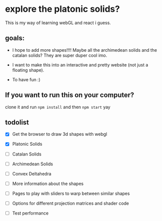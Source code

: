 # explore the platonic solids?

This is my way of learning webGL and react i guess.

## goals:

- I hope to add more shapes!!!!
Maybe all the archimedean solids and the catalan solids? They are super duper cool imo.

- I want to make this into an interactive and pretty website (not just a floating shape).

- To have fun :)

## If you want to run this on your computer?

clone it and run `npm install` and then `npm start` yay

## todolist

- [x] Get the browser to draw 3d shapes with webgl

- [x] Platonic Solids

- [ ] Catalan Solids

- [ ] Archimedean Solids

- [ ] Convex Deltahedra

- [ ] More information about the shapes

- [ ] Pages to play with sliders to warp between similar shapes

- [ ] Options for different projection matrices and shader code

- [ ] Test performance
